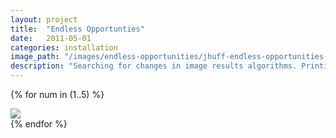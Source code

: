 ```yaml
---
layout: project
title:  "Endless Opportunties"
date:   2011-05-01
categories: installation 
image_path: "/images/endless-opportunities/jhuff-endless-opportunities-"
description: "Searching for changes in image results algorithms. Printing the results onto paper. Looping. Searching. Finding. Printing. Endless opportunities."
---
```


{% for num in (1..5) %}
<div>
    <img class="mb3" src="{{ page.image_path }}{{ num }}.jpg" srcset="{{ page.image_path }}{{ num }}.jpg 1x, {{ page.image_path }}{{ num }}-2x.jpg 2x"/>
</div>
{% endfor %}
